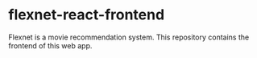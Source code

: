 # flexnet-react-frontend
Flexnet is a movie recommendation system. This repository contains the frontend of this web app.
